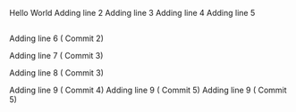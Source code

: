 Hello World
Adding line  2
Adding line  3
Adding line  4
Adding line  5

##

Adding line 6 ( Commit 2)

Adding line 7 ( Commit 3)

Adding line 8 ( Commit 3)

Adding line 9 ( Commit 4)
Adding line 9 ( Commit 5)
Adding line 9 ( Commit 5)